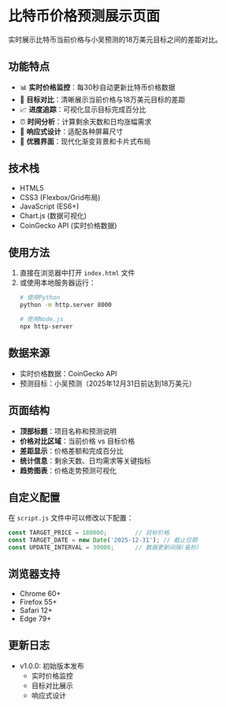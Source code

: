 # 比特币价格预测展示页面

实时展示比特币当前价格与小吴预测的18万美元目标之间的差距对比。

## 功能特点

- 📊 **实时价格监控**：每30秒自动更新比特币价格数据
- 🎯 **目标对比**：清晰展示当前价格与18万美元目标的差距
- 📈 **进度追踪**：可视化显示目标完成百分比
- ⏰ **时间分析**：计算剩余天数和日均涨幅需求
- 📱 **响应式设计**：适配各种屏幕尺寸
- 🎨 **优雅界面**：现代化渐变背景和卡片式布局

## 技术栈

- HTML5
- CSS3 (Flexbox/Grid布局)
- JavaScript (ES6+)
- Chart.js (数据可视化)
- CoinGecko API (实时价格数据)

## 使用方法

1. 直接在浏览器中打开 `index.html` 文件
2. 或使用本地服务器运行：
   ```bash
   # 使用Python
   python -m http.server 8000
   
   # 使用Node.js
   npx http-server
   ```

## 数据来源

- 实时价格数据：CoinGecko API
- 预测目标：小吴预测（2025年12月31日前达到18万美元）

## 页面结构

- **顶部标题**：项目名称和预测说明
- **价格对比区域**：当前价格 vs 目标价格
- **差距显示**：价格差额和完成百分比
- **统计信息**：剩余天数、日均需求等关键指标
- **趋势图表**：价格走势预测可视化

## 自定义配置

在 `script.js` 文件中可以修改以下配置：

```javascript
const TARGET_PRICE = 180000;        // 目标价格
const TARGET_DATE = new Date('2025-12-31'); // 截止日期
const UPDATE_INTERVAL = 30000;      // 数据更新间隔(毫秒)
```

## 浏览器支持

- Chrome 60+
- Firefox 55+
- Safari 12+
- Edge 79+

## 更新日志

- v1.0.0: 初始版本发布
  - 实时价格监控
  - 目标对比展示
  - 响应式设计